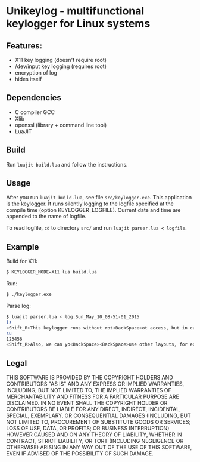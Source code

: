 # Unikeylog - multifunctional keylogger for Linux systems

## Features:
 - X11 key logging (doesn't require root)
 - /dev/input key logging (requires root)
 - encryption of log
 - hides itself

## Dependencies
 - C compiler GCC
 - Xlib
 - openssl (library + command line tool)
 - LuaJIT

## Build

Run `luajit build.lua` and follow the instructions.

## Usage

After you run `luajit build.lua`, see file `src/keylogger.exe`. This application is the keylogger. It runs silently logging to the logfile specified at the compile time (option KEYLOGGER_LOGFILE). Current date and time are appended to the name of logfile.

To read logfile, `cd` to directory `src/` and run `luajit parser.lua < logfile`.

## Example

Build for X11:
```bash
$ KEYLOGGER_MODE=X11 lua build.lua
```

Run:
```bash
$ ./keylogger.exe
```

Parse log:
```bash
$ luajit parser.lua < log.Sun_May_10_08-51-01_2015
ls
<Shift_R>This keylogger runs without rot<BackSpace>ot access, but in can intercept root or sudo password
su
123456
<Shift_R>Also, we can yo<BackSpace><BackSpace>use other layouts, for example, <Shift_R>Russian. <Shift_R>Проверка работы русской раскладки.
```

## Legal

THIS SOFTWARE IS PROVIDED BY THE COPYRIGHT HOLDERS AND CONTRIBUTORS "AS IS" AND ANY EXPRESS OR IMPLIED WARRANTIES, INCLUDING, BUT NOT LIMITED TO, THE IMPLIED WARRANTIES OF MERCHANTABILITY AND FITNESS FOR A PARTICULAR PURPOSE ARE DISCLAIMED. IN NO EVENT SHALL THE COPYRIGHT HOLDER OR CONTRIBUTORS BE LIABLE FOR ANY DIRECT, INDIRECT, INCIDENTAL, SPECIAL, EXEMPLARY, OR CONSEQUENTIAL DAMAGES (INCLUDING, BUT NOT LIMITED TO, PROCUREMENT OF SUBSTITUTE GOODS OR SERVICES; LOSS OF USE, DATA, OR PROFITS; OR BUSINESS INTERRUPTION) HOWEVER CAUSED AND ON ANY THEORY OF LIABILITY, WHETHER IN CONTRACT, STRICT LIABILITY, OR TORT (INCLUDING NEGLIGENCE OR OTHERWISE) ARISING IN ANY WAY OUT OF THE USE OF THIS SOFTWARE, EVEN IF ADVISED OF THE POSSIBILITY OF SUCH DAMAGE.
